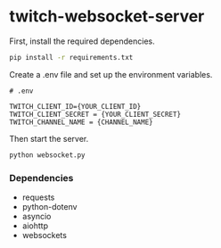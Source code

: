 # twitch-websocket-server

First, install the required dependencies.

```bash
pip install -r requirements.txt
```

Create a .env file and set up the environment variables.

```
# .env

TWITCH_CLIENT_ID={YOUR_CLIENT_ID}
TWITCH_CLIENT_SECRET = {YOUR_CLIENT_SECRET}
TWITCH_CHANNEL_NAME = {CHANNEL_NAME}
```

Then start the server.

```python
python websocket.py
```

### Dependencies

-   requests
-   python-dotenv
-   asyncio
-   aiohttp
-   websockets
